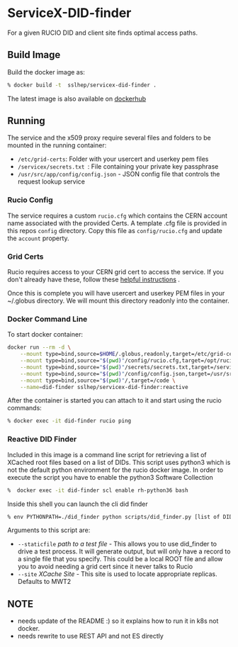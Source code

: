 # ServiceX-DID-finder

For a given RUCIO DID and client site finds optimal access paths.

## Build Image
Build the docker image as:
```bash
% docker build -t  sslhep/servicex-did-finder .
```

The latest image is also available on [dockerhub](https://cloud.docker.com/u/sslhep/repository/docker/sslhep/servicex-did-finder
)

## Running
The service and the x509 proxy require several files and folders to be mounted
in the running container:
* `/etc/grid-certs`: Folder with your usercert and userkey pem files
* `/servicex/secrets.txt `: File containing your private key passphrase
* `/usr/src/app/config/config.json` - JSON config file that controls the request
lookup service

### Rucio Config
The service requires a custom `rucio.cfg` which contains the CERN account name
associated with the provided Certs. A template .cfg file is provided in this
repos `config` directory. Copy this file as `config/rucio.cfg` and update the 
`account` property. 

### Grid Certs
Rucio requires access to your CERN grid cert to access the service. If you 
don't already have these, follow 
these [helpful instructions](https://hep.pa.msu.edu/wiki/bin/view/ATLAS_Tier3/GridCert) .

Once this is complete you will have usercert and userkey PEM files in your 
~/.globus directory. We will mount this directory readonly into the container.

### Docker Command Line

To start docker container: 
```bash
docker run --rm -d \
    --mount type=bind,source=$HOME/.globus,readonly,target=/etc/grid-certs \
    --mount type=bind,source="$(pwd)"/config/rucio.cfg,target=/opt/rucio/etc/rucio.cfg \
    --mount type=bind,source="$(pwd)"/secrets/secrets.txt,target=/servicex/secrets.txt \
    --mount type=bind,source="$(pwd)"/config/config.json,target=/usr/src/app/config/config.json \
    --mount type=bind,source="$(pwd)"/,target=/code \
    --name=did-finder sslhep/servicex-did-finder:reactive 
```

After the container is started you can attach to it and start using the rucio commands:

```bash
% docker exec -it did-finder rucio ping 
```

### Reactive DID Finder
Included in this image is a command line script for retrieving a list of XCached
root files based on a list of DIDs. This script uses python3 which is not the 
default python environment for the rucio docker image. In order to execute the
script you have to enable the python3 Software Collection

```bash
%  docker exec -it did-finder scl enable rh-python36 bash
```

Inside this shell you can launch the cli did finder
```bash
% env PYTHONPATH=./did_finder python scripts/did_finder.py [list of DIDs]
```

Arguments to this script are:
* `--staticfile` _path to a test file_ - This allows you to use did_finder to 
drive a test process. It will generate output, but will only have a record to 
a single file that you specify. This could be a local ROOT file and allow you 
to avoid needing a grid cert since it never talks to Rucio
* `--site` _XCache Site_ - This site is used to locate appropriate replicas. 
Defaults to MWT2 


## NOTE
* needs update of the README :) so it explains how to run it in k8s not docker. 
* needs rewrite to use REST API and not ES directly
